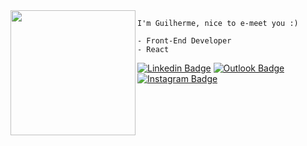 <img align="left" height="200" src="https://i.pinimg.com/564x/92/7c/a6/927ca69fccc7796243819e8823af2660.jpg"/>

    I'm Guilherme, nice to e-meet you :)
    
    - Front-End Developer
    - React

[![Linkedin Badge](https://img.shields.io/badge/LinkedIn-0077B5?style=for-the-badge&logo=linkedin&logoColor=white&link=https://www.linkedin.com/in/guilhermeponte7/)](https://www.linkedin.com/in/guilhermeponte7/)
[![Outlook Badge](https://img.shields.io/badge/Outlook-0078D4?style=for-the-badge&logo=microsoft-outlook&logoColor=white&link=mailto:guilhermescponte@hotmail.com)](mailto:guilhermescponte@hotmail.com)
[![Instagram Badge](https://img.shields.io/badge/Instagram-E4405F?style=for-the-badge&logo=instagram&logoColor=white)](https://www.instagram.com/gponte7/)

